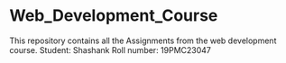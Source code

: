 # Web_Development_Course
This repository contains all the Assignments from the web development course.
Student: Shashank
Roll number: 19PMC23047
